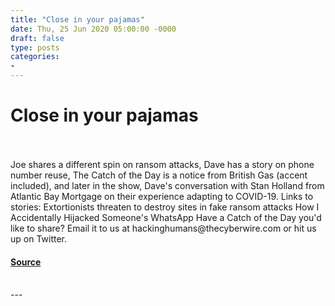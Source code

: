 ```yaml
---
title: "Close in your pajamas"
date: Thu, 25 Jun 2020 05:00:00 -0000
draft: false
type: posts
categories: 
- 
---
```

# Close in your pajamas

<br/>

<br/>
Joe shares a different spin on ransom attacks, Dave has a story on phone number reuse, The Catch of the Day is a notice from British Gas (accent included), and later in the show, Dave's conversation with Stan Holland from Atlantic Bay Mortgage on their experience adapting to COVID-19. Links to stories: Extortionists threaten to destroy sites in fake ransom attacks How I Accidentally Hijacked Someone's WhatsApp Have a Catch of the Day you'd like to share? Email it to us at hackinghumans@thecyberwire.com or hit us up on Twitter.

#### [Source](https://thecyberwire.com/podcasts/hacking-humans/104/notes)

<br/>
---

